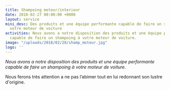 ```yaml
---
title: Shampoing moteur/interieur
date: 2018-02-27 00:00:00 +0000
layout: service
mini_desc: Des produits et une équipe performante capable de faire un shampoing à
  votre moteur de voiture
activities: Nous avons a notre disposition des produits et une équipe performante
  capable de faire un shampoing à votre moteur de voiture.
image: "/uploads/2018/02/28/shamp_moteur.jpg"
logo: ''
---
```

_Nous avons a notre disposition des produits et une équipe performante capable de faire un shampoing à votre moteur de voiture._  
  
Nous ferons très attention a ne pas l’abimer tout en lui redonnant son lustre d'origine.